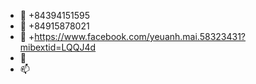 - 👋 +84394151595
- 👀 +84915878021
- 🌱 +https://www.facebook.com/yeuanh.mai.58323431?mibextid=LQQJ4d
- 💞️ 
- 📫 

<!---
huancb123/huancb123 is a ✨ special ✨ repository because its `README.md` (this file) appears on your GitHub profile.
You can click the Preview link to take a look at your changes.
--->
